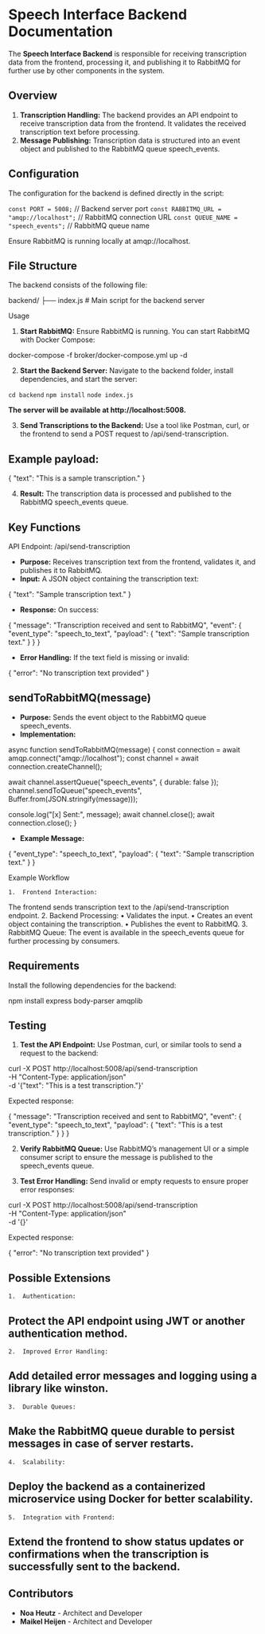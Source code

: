 # Speech Interface Backend Documentation

The **Speech Interface Backend** is responsible for receiving transcription data from the frontend, processing it, and publishing it to RabbitMQ for further use by other components in the system.

## Overview
1.	**Transcription Handling:** The backend provides an API endpoint to receive transcription data from the frontend. It validates the received transcription text before processing.
2. **Message Publishing:**
Transcription data is structured into an event object and published to the RabbitMQ queue speech_events.

## Configuration

The configuration for the backend is defined directly in the script:

`const PORT = 5008;` // Backend server port
`const RABBITMQ_URL = "amqp://localhost";` // RabbitMQ connection URL
`const QUEUE_NAME = "speech_events";` // RabbitMQ queue name

Ensure RabbitMQ is running locally at amqp://localhost.

## File Structure

The backend consists of the following file:

backend/
├── index.js               # Main script for the backend server

Usage
1.	**Start RabbitMQ:** Ensure RabbitMQ is running. You can start RabbitMQ with Docker Compose:

docker-compose -f broker/docker-compose.yml up -d

2.	**Start the Backend Server:** Navigate to the backend folder, install dependencies, and start the server:

`cd backend`
`npm install`
`node index.js`

**The server will be available at http://localhost:5008.**

3.	**Send Transcriptions to the Backend:** Use a tool like Postman, curl, or the frontend to send a POST request to /api/send-transcription.

## Example payload:

{
  "text": "This is a sample transcription."
}


4.	**Result:** The transcription data is processed and published to the RabbitMQ speech_events queue.

## Key Functions

API Endpoint: /api/send-transcription
- **Purpose:** Receives transcription text from the frontend, validates it, and publishes it to RabbitMQ.
- **Input:** A JSON object containing the transcription text:

{
  "text": "Sample transcription text."
}

- **Response:** On success:

{
  "message": "Transcription received and sent to RabbitMQ",
  "event": {
    "event_type": "speech_to_text",
    "payload": {
      "text": "Sample transcription text."
    }
  }
}

- **Error Handling:** If the text field is missing or invalid:

{
  "error": "No transcription text provided"
}

## sendToRabbitMQ(message)
- **Purpose:** Sends the event object to the RabbitMQ queue speech_events.
- **Implementation:**

async function sendToRabbitMQ(message) {
  const connection = await amqp.connect("amqp://localhost");
  const channel = await connection.createChannel();

  await channel.assertQueue("speech_events", { durable: false });
  channel.sendToQueue("speech_events", Buffer.from(JSON.stringify(message)));

  console.log("[x] Sent:", message);
  await channel.close();
  await connection.close();
}

- **Example Message:**

{
  "event_type": "speech_to_text",
  "payload": {
    "text": "Sample transcription text."
  }
}

Example Workflow

	1.	Frontend Interaction:
The frontend sends transcription text to the /api/send-transcription endpoint.
	2.	Backend Processing:
	•	Validates the input.
	•	Creates an event object containing the transcription.
	•	Publishes the event to RabbitMQ.
	3.	RabbitMQ Queue:
The event is available in the speech_events queue for further processing by consumers.

## Requirements

Install the following dependencies for the backend:

npm install express body-parser amqplib

## Testing
1.	**Test the API Endpoint:** Use Postman, curl, or similar tools to send a request to the backend:

curl -X POST http://localhost:5008/api/send-transcription \
-H "Content-Type: application/json" \
-d '{"text": "This is a test transcription."}'

Expected response:

{
  "message": "Transcription received and sent to RabbitMQ",
  "event": {
    "event_type": "speech_to_text",
    "payload": {
      "text": "This is a test transcription."
    }
  }
}

2.	**Verify RabbitMQ Queue:** Use RabbitMQ’s management UI or a simple consumer script to ensure the message is published to the speech_events queue.

3.	**Test Error Handling:** Send invalid or empty requests to ensure proper error responses:

curl -X POST http://localhost:5008/api/send-transcription \
-H "Content-Type: application/json" \
-d '{}'

Expected response:

{
  "error": "No transcription text provided"
}

## Possible Extensions
	1.	Authentication:
## Protect the API endpoint using JWT or another authentication method.
	2.	Improved Error Handling:
## Add detailed error messages and logging using a library like winston.
	3.	Durable Queues:
## Make the RabbitMQ queue durable to persist messages in case of server restarts.
	4.	Scalability:
## Deploy the backend as a containerized microservice using Docker for better scalability.
	5.	Integration with Frontend:
## Extend the frontend to show status updates or confirmations when the transcription is successfully sent to the backend.

## Contributors
- **Noa Heutz** - Architect and Developer
- **Maikel Heijen** - Architect and Developer